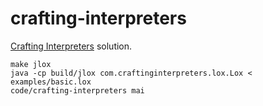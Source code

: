 # crafting-interpreters

[Crafting Interpreters](https://craftinginterpreters.com) solution.

```shell
make jlox
java -cp build/jlox com.craftinginterpreters.lox.Lox < examples/basic.lox                                                                                                                code/crafting-interpreters mai
```
